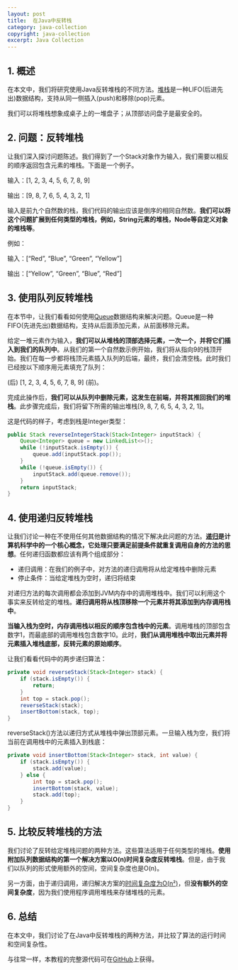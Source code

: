 ```yaml
---
layout: post
title:  在Java中反转栈
category: java-collection
copyright: java-collection
excerpt: Java Collection
---
```


## 1. 概述

在本文中，我们将研究使用Java反转堆栈的不同方法。[堆栈](https://www.baeldung.com/java-stack)是一种LIFO(后进先出)数据结构，支持从同一侧插入(push)和移除(pop)元素。

我们可以将堆栈想象成桌子上的一堆盘子；从顶部访问盘子是最安全的。

## 2. 问题：反转堆栈

让我们深入探讨问题陈述。我们得到了一个Stack对象作为输入，我们需要以相反的顺序返回包含元素的堆栈。下面是一个例子。

输入：\[1, 2, 3, 4, 5, 6, 7, 8, 9]

输出：\[9, 8, 7, 6, 5, 4, 3, 2, 1]

输入是前九个自然数的栈，我们代码的输出应该是倒序的相同自然数。**我们可以将这个问题扩展到任何类型的堆栈，例如，String元素的堆栈，Node等自定义对象的堆栈等**。

例如：

输入：\[“Red”, “Blue”, “Green”, “Yellow”]

输出：\[“Yellow”, “Green”, “Blue”, “Red”]

## 3. 使用队列反转堆栈

在本节中，让我们看看如何使用[Queue](https://www.baeldung.com/java-queue)数据结构来解决问题。Queue是一种FIFO(先进先出)数据结构，支持从后面添加元素，从前面移除元素。

给定一堆元素作为输入，**我们可以从堆栈的顶部选择元素，一次一个，并将它们插入到我们的队列中**。从我们的第一个自然数示例开始，我们将从指向9的栈顶开始。我们在每一步都将栈顶元素插入队列的后端，最终，我们会清空栈。此时我们已经按以下顺序用元素填充了队列：

(后) \[1, 2, 3, 4, 5, 6, 7, 8, 9] (前)。

完成此操作后，**我们可以从队列中删除元素，这发生在前端，并将其推回我们的堆栈**。此步骤完成后，我们将留下所需的输出堆栈\[9, 8, 7, 6, 5, 4, 3, 2, 1]。

这是代码的样子，考虑到栈是Integer类型：

```java
public Stack reverseIntegerStack(Stack<Integer> inputStack) {
    Queue<Integer> queue = new LinkedList<>();
    while (!inputStack.isEmpty()) {
        queue.add(inputStack.pop());
    }
    while (!queue.isEmpty()) {
        inputStack.add(queue.remove());
    }
    return inputStack;
}
```

## 4. 使用递归反转堆栈

让我们讨论一种在不使用任何其他数据结构的情况下解决此问题的方法。**[递归](https://www.baeldung.com/java-recursion)是计算机科学中的一个核心概念，它处理只要满足前提条件就重复调用自身的方法的思想**。任何递归函数都应该有两个组成部分：

-   递归调用：在我们的例子中，对方法的递归调用将从给定堆栈中删除元素
-   停止条件：当给定堆栈为空时，递归将结束

对递归方法的每次调用都会添加到JVM内存中的调用堆栈中。我们可以利用这个事实来反转给定的堆栈。**递归调用将从栈顶移除一个元素并将其添加到内存调用栈中**。

**当输入栈为空时，内存调用栈以相反的顺序包含栈中的元素**。调用堆栈的顶部包含数字1，而最底部的调用堆栈包含数字10。此时，**我们从调用堆栈中取出元素并将元素插入堆栈底部，反转元素的原始顺序**。

让我们看看代码中的两步递归算法：

```java
private void reverseStack(Stack<Integer> stack) {
    if (stack.isEmpty()) {
        return;
    }
    int top = stack.pop();
    reverseStack(stack);
    insertBottom(stack, top);
}
```

reverseStack()方法以递归方式从堆栈中弹出顶部元素。一旦输入栈为空，我们将当前在调用栈中的元素插入到栈底：

```java
private void insertBottom(Stack<Integer> stack, int value) {
    if (stack.isEmpty()) {
        stack.add(value);
    } else {
        int top = stack.pop();
        insertBottom(stack, value);
        stack.add(top);
    }
}
```

## 5. 比较反转堆栈的方法

我们讨论了反转给定堆栈问题的两种方法。这些算法适用于任何类型的堆栈。**使用附加队列数据结构的第一个解决方案以O(n)时间复杂度反转堆栈**。但是，由于我们以队列的形式使用额外的空间，空间复杂度也是O(n)。

另一方面，由于递归调用，递归解决方案的[时间复杂度为O(n²)](https://www.baeldung.com/cs/master-theorem-asymptotic-analysis)，但**没有额外的空间复杂度**，因为我们使用程序调用堆栈来存储堆栈的元素。

## 6.  总结

在本文中，我们讨论了在Java中反转堆栈的两种方法，并比较了算法的运行时间和空间复杂性。

与往常一样，本教程的完整源代码可在[GitHub](https://github.com/tuyucheng7/taketoday-tutorial4j/tree/master/java-core-modules/java-collections-4)上获得。